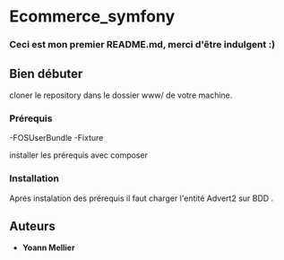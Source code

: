 # Ecommerce_symfony

### Ceci est mon premier README.md, merci d'être indulgent :)

## Bien débuter

cloner le repository dans le dossier www/ de votre machine.

### Prérequis

-FOSUserBundle
-Fixture

installer les prérequis avec composer


### Installation

Aprés instalation des prérequis il faut charger l'entité Advert2 sur BDD .

## Auteurs

* **Yoann Mellier**
